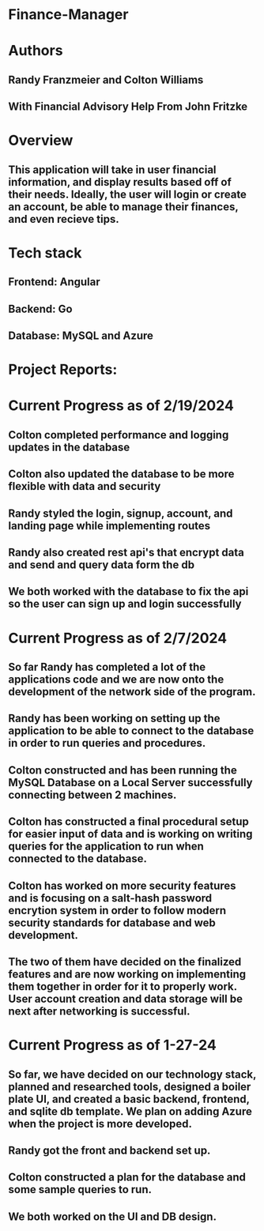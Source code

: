 # Finance-Manager

# Authors
## Randy Franzmeier and Colton Williams

## With Financial Advisory Help From John Fritzke

# Overview
## This application will take in user financial information, and display results based off of their needs. Ideally, the user will login or create an account, be able to manage their finances, and even recieve tips.

# Tech stack
## Frontend: Angular
## Backend: Go
## Database: MySQL and Azure

# Project Reports:

# Current Progress as of 2/19/2024
## Colton completed performance and logging updates in the database
## Colton also updated the database to be more flexible with data and security
## Randy styled the login, signup, account, and landing page while implementing routes
## Randy also created rest api's that encrypt data and send and query data form the db
## We both worked with the database to fix the api so the user can sign up and login successfully


# Current Progress as of 2/7/2024
## So far Randy has completed a lot of the applications code and we are now onto the development of the network side of the program.
## Randy has been working on setting up the application to be able to connect to the database in order to run queries and procedures.
## Colton constructed and has been running the MySQL Database on a Local Server successfully connecting between 2 machines.
## Colton has constructed a final procedural setup for easier input of data and is working on writing queries for the application to run when connected to the database.
## Colton has worked on more security features and is focusing on a salt-hash password encrytion system in order to follow modern security standards for database and web development.
## The two of them have decided on the finalized features and are now working on implementing them together in order for it to properly work. User account creation and data storage will be next after networking is successful.

# Current Progress as of 1-27-24
## So far, we have decided on our technology stack, planned and researched tools, designed a boiler plate UI, and created a basic backend, frontend, and sqlite db template. We plan on adding Azure when the project is more developed.
## Randy got the front and backend set up.
## Colton constructed a plan for the database and some sample queries to run.
## We both worked on the UI and DB design.




